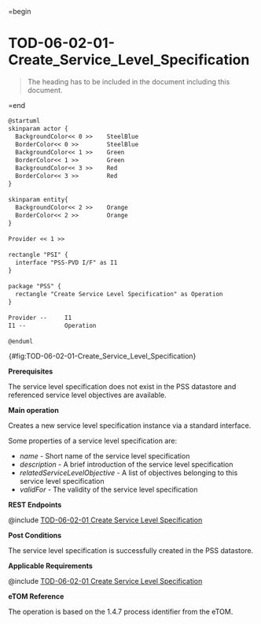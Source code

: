 =begin

# TOD-06-02-01-Create_Service_Level_Specification

> The heading has to be included in the document including this document.

=end

```plantuml
@startuml
skinparam actor {
  BackgroundColor<< 0 >> 	SteelBlue
  BorderColor<< 0 >> 		SteelBlue
  BackgroundColor<< 1 >> 	Green
  BorderColor<< 1 >> 		Green
  BackgroundColor<< 3 >> 	Red
  BorderColor<< 3 >> 		Red
}

skinparam entity{
  BackgroundColor<< 2 >> 	Orange
  BorderColor<< 2 >> 		Orange
}

Provider << 1 >>

rectangle "PSI" {
  interface "PSS-PVD I/F" as I1
}

package "PSS" {
  rectangle "Create Service Level Specification" as Operation
}

Provider --	    I1
I1 --           Operation

@enduml

```

![**TOD-06-02-01**: Create Service Level Specification](../../common/pixel.png){#fig:TOD-06-02-01-Create_Service_Level_Specification}

**Prerequisites**

The service level specification does not exist in the PSS datastore and referenced service level objectives are available.

**Main operation**

Creates a new service level specification instance via a standard interface.

Some properties of a service level specification are:

* *name* - Short name of the service level specification
* *description* - A brief introduction of the service level specification
* *relatedServiceLevelObjective* - A list of objectives belonging to this service level specification
* *validFor* - The validity of the service level specification

**REST Endpoints**

@include [TOD-06-02-01 Create Service Level Specification](endpoints/TOD-06-02-01-Create_Service_Level_Specification-endpoints.md)

**Post Conditions**

The service level specification is successfully created in the PSS datastore.

**Applicable Requirements**

@include [TOD-06-02-01 Create Service Level Specification](requirements/TOD-06-02-01-Create_Service_Level_Specification-requirements.md)

**eTOM Reference**

The operation is based on the 1.4.7 process identifier from the eTOM.
